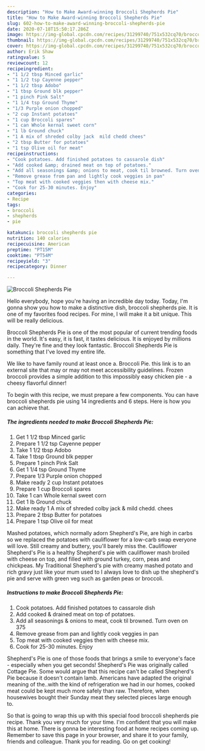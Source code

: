 ```yaml
---
description: "How to Make Award-winning Broccoli Shepherds Pie"
title: "How to Make Award-winning Broccoli Shepherds Pie"
slug: 602-how-to-make-award-winning-broccoli-shepherds-pie
date: 2020-07-18T15:50:17.286Z
image: https://img-global.cpcdn.com/recipes/31299740/751x532cq70/broccoli-shepherds-pie-recipe-main-photo.jpg
thumbnail: https://img-global.cpcdn.com/recipes/31299740/751x532cq70/broccoli-shepherds-pie-recipe-main-photo.jpg
cover: https://img-global.cpcdn.com/recipes/31299740/751x532cq70/broccoli-shepherds-pie-recipe-main-photo.jpg
author: Erik Shaw
ratingvalue: 5
reviewcount: 12
recipeingredient:
- "1 1/2 tbsp Minced garlic"
- "1 1/2 tsp Cayenne pepper"
- "1 1/2 tbsp Adobo"
- "1 tbsp Ground blk pepper"
- "1 pinch Pink Salt"
- "1 1/4 tsp Ground Thyme"
- "1/3 Purple onion chopped"
- "2 cup Instant potatoes"
- "1 cup Broccoli spares"
- "1 can Whole kernal sweet corn"
- "1 lb Ground chuck"
- "1 A mix of shreded colby jack  mild chedd chees"
- "2 tbsp Butter for potatoes"
- "1 tsp Olive oil for meat"
recipeinstructions:
- "Cook potatoes. Add finished potatoes to cassarole dish"
- "Add cooked &amp; drained meat on top of potatoes."
- "Add all seasonings &amp; onions to meat, cook til browned. Turn oven on 375"
- "Remove grease from pan and lightly cook veggies in pan"
- "Top meat with cooked veggies then with cheese mix."
- "Cook for 25-30 minutes. Enjoy"
categories:
- Recipe
tags:
- broccoli
- shepherds
- pie

katakunci: broccoli shepherds pie 
nutrition: 140 calories
recipecuisine: American
preptime: "PT15M"
cooktime: "PT54M"
recipeyield: "3"
recipecategory: Dinner

---
```



![Broccoli Shepherds Pie](https://img-global.cpcdn.com/recipes/31299740/751x532cq70/broccoli-shepherds-pie-recipe-main-photo.jpg)

Hello everybody, hope you're having an incredible day today. Today, I'm gonna show you how to make a distinctive dish, broccoli shepherds pie. It is one of my favorites food recipes. For mine, I will make it a bit unique. This will be really delicious.

Broccoli Shepherds Pie is one of the most popular of current trending foods in the world. It's easy, it is fast, it tastes delicious. It is enjoyed by millions daily. They're fine and they look fantastic. Broccoli Shepherds Pie is something that I've loved my entire life.

We like to have family round at least once a. Broccoli Pie. this link is to an external site that may or may not meet accessibility guidelines. Frozen broccoli provides a simple addition to this impossibly easy chicken pie - a cheesy flavorful dinner!


To begin with this recipe, we must prepare a few components. You can have broccoli shepherds pie using 14 ingredients and 6 steps. Here is how you can achieve that.

<!--inarticleads1-->

##### The ingredients needed to make Broccoli Shepherds Pie:

1. Get 1 1/2 tbsp Minced garlic
1. Prepare 1 1/2 tsp Cayenne pepper
1. Take 1 1/2 tbsp Adobo
1. Take 1 tbsp Ground blk pepper
1. Prepare 1 pinch Pink Salt
1. Get 1 1/4 tsp Ground Thyme
1. Prepare 1/3 Purple onion chopped
1. Make ready 2 cup Instant potatoes
1. Prepare 1 cup Broccoli spares
1. Take 1 can Whole kernal sweet corn
1. Get 1 lb Ground chuck
1. Make ready 1 A mix of shreded colby jack &amp; mild chedd. chees
1. Prepare 2 tbsp Butter for potatoes
1. Prepare 1 tsp Olive oil for meat


Mashed potatoes, which normally adorn Shepherd&#39;s Pie, are high in carbs so we replaced the potatoes with cauliflower for a low-carb swap everyone will love. Still creamy and buttery, you&#39;ll barely miss the. Cauliflower Shepherd&#39;s Pie is a healthy Shepherd&#39;s pie with cauliflower mash broiled with cheese on top, and filled with ground turkey, corn, peas and chickpeas. My Traditional Shepherd&#39;s pie with creamy mashed potato and rich gravy just like your mum used to I always love to dish up the shepherd&#39;s pie and serve with green veg such as garden peas or broccoli. 

<!--inarticleads2-->

##### Instructions to make Broccoli Shepherds Pie:

1. Cook potatoes. Add finished potatoes to cassarole dish
1. Add cooked &amp; drained meat on top of potatoes.
1. Add all seasonings &amp; onions to meat, cook til browned. Turn oven on 375
1. Remove grease from pan and lightly cook veggies in pan
1. Top meat with cooked veggies then with cheese mix.
1. Cook for 25-30 minutes. Enjoy


Shepherd&#39;s Pie is one of those foods that brings a smile to everyone&#39;s face - especially when you get seconds! Shepherd&#39;s Pie was originally called Cottage Pie. Some would argue that this recipe can&#39;t be called Shepherd&#39;s Pie because it doesn&#39;t contain lamb. Americans have adapted the original meaning of the..with the kind of refrigeration we had in our homes, cooked meat could be kept much more safely than raw. Therefore, when housewives bought their Sunday meat they selected pieces large enough to. 

So that is going to wrap this up with this special food broccoli shepherds pie recipe. Thank you very much for your time. I'm confident that you will make this at home. There is gonna be interesting food at home recipes coming up. Remember to save this page in your browser, and share it to your family, friends and colleague. Thank you for reading. Go on get cooking!
